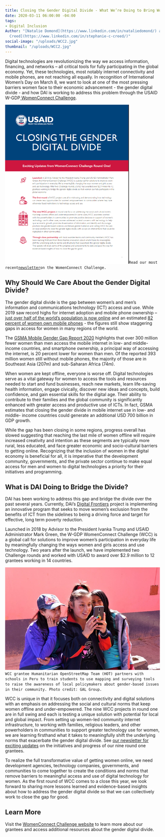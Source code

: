 ```yaml
---
title: Closing the Gender Digital Divide - What We’re Doing to Bring Women Online
date: 2020-03-11 06:00:00 -04:00
tags:
- Digital Inclusion
Author: "[Natalie Domond](https://www.linkedin.com/in/nataliedomond/) and [Stephanie
  Creed](https://www.linkedin.com/in/stephanie-c-creed/)"
social-image: "/uploads/WCC2.jpg"
thumbnail: "/uploads/WCC2.jpg"
---
```


Digital technologies are revolutionizing the way we access information, financing, and networks – all critical tools for fully participating in the global economy. Yet, these technologies, most notably internet connectivity and mobile phones, are not reaching all equally. In recognition of International Women’s Day on March 8, we want to look at one of the most pressing barriers women face to their economic advancement - the gender digital divide - and how DAI is working to address this problem through the USAID W-GDP[ WomenConnect Challenge](https://womenconnectchallenge.s3.amazonaws.com/media/uploads/newsletter_final.pdf).

![WCC.png](/uploads/WCC.png)`Read our most recent`[`newsletter`](https://womenconnectchallenge.s3.amazonaws.com/media/uploads/newsletter_final.pdf)`on the WomenConnect Challenge.`

## Why Should We Care About the Gender Digital Divide?

The gender digital divide is the gap between women’s and men’s information and communications technology (ICT) access and use. While 2019 saw record highs for internet adoption and mobile phone ownership – [just over half of the world’s population is now online](https://www.itu.int/dms_pub/itu-s/opb/pol/S-POL-BROADBAND.20-2019-PDF-E.pdf) and an estimated [82 percent of women own mobile phones](https://www.gsma.com/mobilefordevelopment/wp-content/uploads/2020/02/GSMA-The-Mobile-Gender-Gap-Report-2020.pdf) - the figures still show staggering gaps in access for women in many regions of the world.

The [GSMA Mobile Gender Gap Report 2020](https://www.gsma.com/mobilefordevelopment/wp-content/uploads/2020/02/GSMA-The-Mobile-Gender-Gap-Report-2020.pdf) highlights that over 300 million fewer women than men access the mobile internet in low- and middle-income countries, and smartphone ownership, a principal way of accessing the internet, is 20 percent lower for women than men. Of the reported 393 million women still without mobile phones, the majority of those are in Southeast Asia (207m) and sub-Saharan Africa (74m).

When women are kept offline, everyone is worse off. Digital technologies serve as a vital gateway for women to access the tools and resources needed to start and fund businesses, reach new markets, learn life-saving health information, engage civically, discover new ideas and concepts, build confidence, and gain essential skills for the digital age. Their ability to contribute to their families and the global community is significantly enhanced with greater access and productive use of ICTs. In fact, GSMA estimates that closing the gender divide in mobile internet use in low- and middle- income countries could generate an additional USD 700 billion in GDP growth.

While the gap has been closing in some regions, progress overall has slowed suggesting that reaching the last mile of women offline will require increased creativity and intention as these segments are typically more rural, less educated, and face greater economic and socio-cultural barriers to getting online. Recognizing that the inclusion of women in the digital economy is beneficial for all, it is imperative that the development community, governments, and the private sector continue to make equal access for men and women to digital technologies a priority for their initiatives and programming.

## What is DAI Doing to Bridge the Divide?

DAI has been working to address this gap and bridge the divide over the past several years. Currently, DAI’s [Digital Frontiers](https://www.dai.com/our-work/projects/worldwide-digital-frontiers-df) project is implementing an innovative program that seeks to move women’s exclusion from the benefits of ICT from the sidelines to being a driving force and target for effective, long term poverty reduction.

Launched in 2018 by Advisor to the President Ivanka Trump and USAID Administrator Mark Green, the W-GDP WomenConnect Challenge (WCC) is a global call for solutions to improve women’s participation in everyday life by meaningfully changing the ways women and girls access and use technology. Two years after the launch, we have implemented two Challenge rounds and worked with USAID to award over $2.9 million to 12 grantees working in 14 countries.

![WCC2.jpg](/uploads/WCC2.jpg)`WCC grantee Humanitarian OpenStreetMap Team (HOT) partners with schools in Peru to train students to use mapping and surveying tools to raise the awareness of local policymakers about gender-based issues in their community. Photo credit: GAL Group.`

WCC is unique in that it focuses both on connectivity and digital solutions with an emphasis on addressing the social and cultural norms that keep women offline and under-empowered. The nine WCC projects in round one are in full swing and each is testing a unique solution with potential for local and global impact. From setting up women-led community internet infrastructure, to working with families, religious leaders, and other powerholders in communities to support greater technology use for women, we are learning firsthand what it takes to meaningfully shift the underlying norms that exacerbate the gender digital divide. See [our newsletter for exciting updates](https://womenconnectchallenge.s3.amazonaws.com/media/uploads/newsletter_final.pdf) on the initiatives and progress of our nine round one grantees.

To realize the full transformative value of getting women online, we need development agencies, technology companies, governments, and communities to come together to create the conditions and norms that remove barriers to meaningful access and use of digital technology for women. As the first round of WCC comes to a close this year, we look forward to sharing more lessons learned and evidence-based insights about how to address the gender digital divide so that we can collectively work to close the gap for good.

## Learn More

Visit the [WomenConnect Challenge website](https://www.womenconnectchallenge.org/) to learn more about our grantees and access additional resources about the gender digital divide.